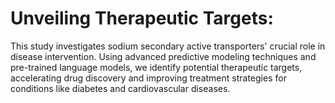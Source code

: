 # Unveiling Therapeutic Targets:
This study investigates sodium secondary active transporters' crucial role in disease intervention. Using advanced predictive modeling techniques and pre-trained language models, we identify potential therapeutic targets, accelerating drug discovery and improving treatment strategies for conditions like diabetes and cardiovascular diseases.
